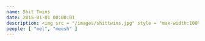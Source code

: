 ```yaml
---
name: Shit Twins
date: 2015-01-01 00:00:01
description: <img src = "/images/shittwins.jpg" style = "max-width:100%;" /> <br> In Ladies Army got 3rd place from all those croissants they ate.
people: [ "mel", "meesh" ]
---
```

